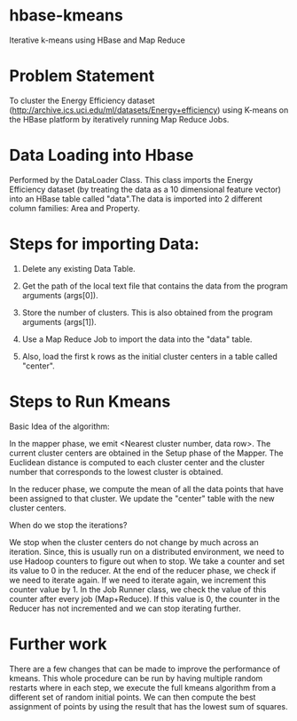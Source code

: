 # hbase-kmeans
Iterative k-means using HBase and Map Reduce
# Problem Statement
To cluster the Energy Efficiency dataset (http://archive.ics.uci.edu/ml/datasets/Energy+efficiency) using K-means on the HBase platform by iteratively running Map Reduce Jobs.
# Data Loading into Hbase
Performed by the DataLoader Class. This class imports the Energy Efficiency dataset (by treating the data as a 10 dimensional feature vector) into an HBase table called "data".The data is imported into 2 different column families: Area and Property.

# Steps for importing Data:

1) Delete any existing Data Table. 

2) Get the path of the local text file that contains the data from the program arguments (args[0]).

3) Store the number of clusters. This is also obtained from the program arguments (args[1]).

4) Use a Map Reduce Job to import the data into the "data" table. 

5) Also, load the first k rows as the initial cluster centers in a table called "center". 

# Steps to Run Kmeans

Basic Idea of the algorithm:

In the mapper phase, we emit <Nearest cluster number, data row>. The current cluster centers are obtained in the Setup phase of the Mapper. The Euclidean distance is computed to each cluster center and the cluster number that corresponds to the lowest cluster is obtained. 

In the reducer phase, we compute the mean of all the data points that have been assigned to that cluster. We update the "center" table with the new cluster centers. 

When do we stop the iterations?

We stop when the cluster centers do not change by much across an iteration. Since, this is usually run on a distributed environment, we need to use Hadoop counters to figure out when to stop. We take a counter and set its value to 0 in the reducer. At the end of the reducer phase, we check if we need to iterate again. If we need to iterate again, we increment this counter value by 1. In the Job Runner class, we check the value of this counter after every job (Map+Reduce). If this value is 0, the counter in the Reducer has not incremented and we can stop iterating further. 

# Further work
There are a few changes that can be made to improve the performance of kmeans. This whole procedure can be run by having multiple random restarts where in each step, we execute the full kmeans algorithm from a different set of random initial points. We can then compute the best assignment of points by using the result that has the lowest sum of squares.  
